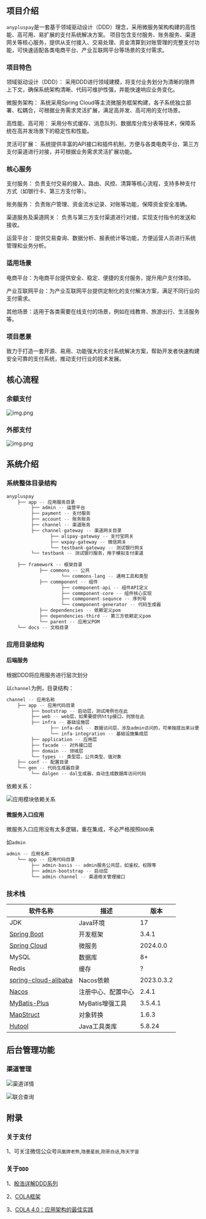 ## 项目介绍

`anypluspay`是一套基于领域驱动设计（DDD）理念，采用微服务架构构建的高性能、高可用、易扩展的支付系统解决方案。
项目包含支付服务、账务服务、渠道网关等核心服务，提供从支付接入、交易处理、资金清算到对账管理的完整支付功能，可快速适配各类电商平台、产业互联网平台等场景的支付需求。

### 项目特色

领域驱动设计（DDD）： 采用DDD进行领域建模，将支付业务划分为清晰的限界上下文，确保系统架构清晰、代码可维护性强，并能快速响应业务变化。

微服务架构： 系统采用Spring Cloud等主流微服务框架构建，各子系统独立部署、松耦合，可根据业务需求灵活扩展，满足高并发、高可用的支付场景。

高性能、高可用： 采用分布式缓存、消息队列、数据库分库分表等技术，保障系统在高并发场景下的稳定性和性能。

灵活可扩展： 系统提供丰富的API接口和插件机制，方便与各类电商平台、第三方支付渠道进行对接，并可根据业务需求灵活扩展功能。

### 核心服务

支付服务： 负责支付交易的接入、路由、风控、清算等核心流程，支持多种支付方式（如银行卡、第三方支付等）。

账务服务： 负责账户管理、资金流水记录、对账等功能，保障资金安全准确。

渠道服务及渠道网关： 负责与第三方支付渠道进行对接，实现支付指令的发送和接收。

运营平台： 提供交易查询、数据分析、报表统计等功能，方便运营人员进行系统管理和业务分析。

### 适用场景

电商平台：为电商平台提供安全、稳定、便捷的支付服务，提升用户支付体验。

产业互联网平台：为产业互联网平台提供定制化的支付解决方案，满足不同行业的支付需求。

其他场景：适用于各类需要在线支付的场景，例如在线教育、旅游出行、生活服务等。

### 项目愿景
致力于打造一套开源、易用、功能强大的支付系统解决方案，帮助开发者快速构建安全可靠的支付系统，推动支付行业的技术发展。

## 核心流程
### 余额支付
![img.png](docs/images/balance-pay-sequence.png)
### 外部支付
![img.png](docs/images/external-pay-sequence.png)
## 系统介绍

### 系统整体目录结构

``` java
anypluspay
    ├── app -- 应用服务目录
         ├── admin -- 运营平台
         ├── payment -- 支付服务
         ├── account -- 账务账务
         ├── channel -- 渠道账务
         ├── channel-gateway -- 渠道网关目录
                ├── alipay-gateway -- 支付宝网关
                ├── wxpay-gateway -- 微信网关
                └── testbank-gateway -- 测试银行网关
         └── testbank -- 测试银行服务，用于模拟支付渠道
    
    ├── framework -- 框架目录
            ├── commons -- 公共
                    └── commons-lang -- 通用工具和类型
            ├── commponent -- 组件
                    ├── commponent-api -- 组件API定义
                    ├── commponent-core -- 组件核心实现
                    ├── commponent-sequnce -- 序列号
                    └── commponent-generator -- 代码生成器
            ├── dependencies -- 依赖定义pom
            ├── dependencies-third -- 第三方依赖定义pom
            └── parent -- 应用父POM
    └── docs -- 文档目录
```

### 应用目录结构

#### 后端服务

根据DDD将应用服务进行层次划分

以`channel`为例，目录结构：

``` java
channel -- 应用名称
    ├── app -- 应用代码目录
         ├── bootstrap -- 启动层，测试用例也在此
         ├── web -- web层，如果要提供http接口，则放在此
         ├── infra -- 基础设施层
                ├── infa-dal -- 数据访问层，涉及admin访问的，可单独提出来以便复用
                └── infa-integration -- 基础设施集成层
         ├── application -- 应用层
         ├── facade -- 对外接口层
         ├── domain -- 领域层
         └── types -- 类型层，公共类型、值对象
    ├── conf -- 配置目录
    └── gen -- 代码生成器目录
         └── dalgen -- dal生成器，自动生成数据库访问代码
```

依赖关系：

![应用模块依赖关系](docs/images/app-ddd-dir.png)

#### 微服务入口应用

微服务入口应用没有太多逻辑，重在集成，不必严格按照`DDD`来

如`admin`

``` java
admin -- 应用名称
    └── app -- 应用代码目录
         ├── admin-basis -- admin服务公共层，如鉴权、权限等
         ├── admin-bootstrap -- 启动层
         └── admin-channel -- 渠道相关管理接口
```

### 技术栈

| 软件名称                                                                    | 描述          | 版本         
|-------------------------------------------------------------------------|-------------|------------
| JDK                                                                     | Java环境      | 17         
| [Spring Boot](https://github.com/spring-projects/spring-boot)           | 开发框架        | 3.4.1      
| [Spring Cloud](https://spring.io/projects/spring-cloud)                 | 微服务         | 2024.0.0   
| MySQL                                                                   | 数据库         | 8+         
| Redis                                                                   | 缓存          | ?          
| [spring-cloud-alibaba](https://github.com/alibaba/spring-cloud-alibaba) | Nacos依赖     | 2023.0.3.2 
| [Nacos](https://github.com/alibaba/nacos)                               | 注册中心、配置中心   | 2.4.1      
| [MyBatis-Plus](https://mp.baomidou.com/)                                | MyBatis增强工具 | 3.5.4.1    
| [MapStruct](https://mapstruct.org/)                                     | 对象转换        | 1.6.3      
| [Hutool](https://www.hutool.cn/)                                        | Java工具类库    | 5.8.24     

## 后台管理功能

### 渠道管理

![渠道详情](docs/images/admin-channel-detail.png)

![联合查询](docs/images/admin-union-query.png)

## 附录

### 关于支付

1、可关注微信公众号`凤凰牌老熊`,`隐墨星辰`,`刚哥白话`,`陈天宇宙`

### 关于`DDD`

1、[殷浩详解DDD系列](https://developer.aliyun.com/article/715802)

2、[COLA框架](https://github.com/alibaba/COLA)

3、[COLA 4.0：应用架构的最佳实践](https://blog.csdn.net/significantfrank/article/details/110934799)